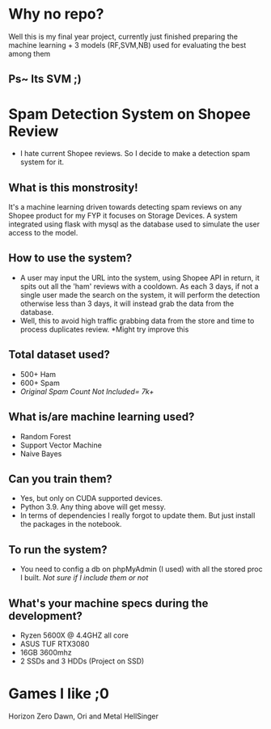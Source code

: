 # Why no repo?
Well this is my final year project, currently just finished preparing the machine learning + 3 models (RF,SVM,NB) used for evaluating the best among them
## Ps~ Its SVM ;)


# Spam Detection System on Shopee Review
- I hate current Shopee reviews. So I decide to make a detection spam system for it.


## What is this monstrosity!
It's a machine learning driven towards detecting spam reviews on any Shopee product for my FYP it focuses on Storage Devices.
A system integrated using flask with mysql as the database used to simulate the user access to the model.

## How to use the system?
- A user may input the URL into the system, using Shopee API in return, it spits out all the 'ham' reviews with a cooldown. As each 3 days, if not a single user made the search on the system, it will perform the detection otherwise less than 3 days, it will instead grab the data from the database.
- Well, this to avoid high traffic grabbing data from the store and time to process duplicates review.
*Might try improve this

## Total dataset used?
- 500+ Ham
- 600+ Spam
- *Original Spam Count Not Included= 7k+*

## What is/are machine learning used?
- Random Forest
- Support Vector Machine
- Naive Bayes


## Can you train them?
- Yes, but only on CUDA supported devices. 
- Python 3.9. Any thing above will get messy.
- In terms of dependencies I really forgot to update them. But just install the packages in the notebook.

## To run the system?
- You need to config a db on phpMyAdmin (I used) with all the stored proc I built.
*Not sure if I include them or not*

## What's your machine specs during the development?
- Ryzen 5600X @ 4.4GHZ all core
- ASUS TUF RTX3080
- 16GB 3600mhz
- 2 SSDs and 3 HDDs (Project on SSD)

# Games I like ;0
Horizon Zero Dawn, Ori and Metal HellSinger

